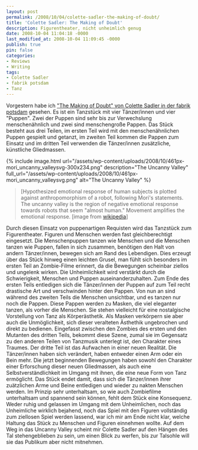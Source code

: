 ```yaml
---
layout: post
permalink: /2008/10/04/colette-sadler-the-making-of-doubt/
title: 'Colette Sadler: The Making of Doubt'
description: Figurentheater, nicht unheimlich genug
date: 2008-10-04 11:04:18 -0000
last_modified_at: 2008-10-04 11:09:45 -0000
publish: true
pin: false
categories:
- Reviews
- Writing
tags:
- Colette Sadler
- fabrik potsdam
- Tanz
---
```

Vorgestern habe ich ["The Making of Doubt" von Colette Sadler in der fabrik potsdam](https://fabrikpotsdam.de/index.php?p=programm&id=493&lang=DE "fabrik potsdam: the making of doubt") gesehen. Es ist ein Tanzstück mit vier Tänzer/innen und vier "Puppen". Zwei der Puppen sind sehr bis zur Verwechslung menschenähnlich und zwei sind menschengroße Pappen. Das Stück besteht aus drei Teilen, im ersten Teil wird mit den menschenähnlichen Puppen gespielt und getanzt, im zweiten Teil kommen die Pappen zum Einsatz und im dritten Teil verwenden die Tänzer/innen zusätzliche, künstliche Gliedmassen.

{% include image.html url="/assets/wp-content/uploads/2008/10/461px-mori_uncanny_valleysvg-300x234.png" description="The Uncanny Valley" full_url="/assets/wp-content/uploads/2008/10/461px-mori_uncanny_valleysvg.png" alt="The Uncanny Valley" %} 

> [Hypothesized emotional response of human subjects is plotted against anthropomorphism of a robot, following Mori's statements. The uncanny valley is the region of negative emotional response towards robots that seem "almost human." Movement amplifies the emotional response. [image from [wikipedia](https://en.wikipedia.org/wiki/Uncanny_Valley)]

Durch diesen Einsatz von puppenartigen Requisten wird das Tanzstück zum Figurentheater. Figuren und Menschen werden fast gleichberechtigt eingesetzt. Die Menschenpuppen tanzen wie Menschen und die Menschen tanzen wie Puppen, fallen in sich zusammen, benötigen den Halt von andern Tänzer/innen, bewegen sich am Rand des Lebendigen. Dies erzeugt über das Stück hinweg einen leichten Grusel, man fühlt sich besonders im ersten Teil an Zombie-Filme erinnert, da die Bewegungen scheinbar ziellos und ungelenk wirken. Die Unheimlichkeit wird verstärkt durch die Schwierigkeit, Menschen und Puppen auseinanderzuhalten. Zum Ende des ersten Teils entledigen sich die Tänzer/innen der Puppen auf zum Teil recht drastische Art und verschwinden hinter den Pappen. Von nun an sind während des zweiten Teils die Menschen unsichtbar, und es tanzen nur noch die Pappen. Diese Pappen werden zu Masken, die viel eleganter tanzen, als vorher die Menschen. Sie stehen vielleicht für eine nostalgische Vorstellung von Tanz als Körperästhetik. Als Masken verkörpern sie aber auch die Unmöglichkeit, sich dieser veralteten Ästhethik ungebrochen und direkt zu bedienen. Eingefasst zwischen den Zombies des ersten und den Mutanten des dritten Teils, bekommt diese Szene, zumal sie im Gegensatz zu den anderen Teilen von Tanzmusik unterlegt ist, den Charakter eines Traumes. Der dritte Teil ist das Aufwachen in einer neuen Realität. Die Tänzer/innen haben sich verändert, haben entweder einen Arm oder ein Bein mehr. Die jetzt beginnenden Bewegungen haben sowohl den Charakter einer Erforschung dieser neuen Gliedmassen, als auch eine Selbstverständlichkeit im Umgang mit ihnen, die eine neue Form von Tanz ermöglicht. Das Stück endet damit, dass sich die Tänzer/innen ihrer zuätzlichen Arme und Beine entledigen und wieder zu nakten Menschen werden. Im Prinzip sehr unterhaltsam, so wie auch Zombiefilme unterhaltsam und spannend sein können, fehlt dem Stück eine Konsequenz. Weder ruhig und gelassen im Umgang mit dem Unheimlichen, noch das Unheimliche wirklich bejahend, noch das Spiel mit den Figuren vollständig zum ziellosen Spiel werden lassend, war ich mir am Ende nicht klar, welche Haltung das Stück zu Menschen und Figuren einnehmen wollte. Auf dem Weg in das Uncanny Valley scheint mir Colette Sadler auf den Hängen des Tal stehengeblieben zu sein, um einen Blick zu werfen, bis zur Talsohle will sie das Publikum aber nicht mitnehmen.
